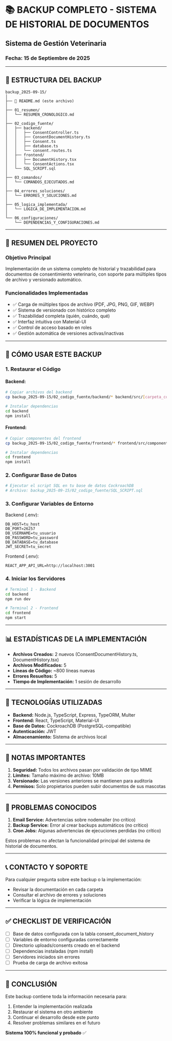 # 📚 BACKUP COMPLETO - SISTEMA DE HISTORIAL DE DOCUMENTOS
## Sistema de Gestión Veterinaria
### Fecha: 15 de Septiembre de 2025

---

## 📁 ESTRUCTURA DEL BACKUP

```
backup_2025-09-15/
│
├── 📄 README.md (este archivo)
│
├── 01_resumen/
│   └── RESUMEN_CRONOLOGICO.md
│
├── 02_codigo_fuente/
│   ├── backend/
│   │   ├── ConsentController.ts
│   │   ├── ConsentDocumentHistory.ts
│   │   ├── Consent.ts
│   │   ├── database.ts
│   │   └── consent.routes.ts
│   ├── frontend/
│   │   ├── DocumentHistory.tsx
│   │   └── ConsentActions.tsx
│   └── SQL_SCRIPT.sql
│
├── 03_comandos/
│   └── COMANDOS_EJECUTADOS.md
│
├── 04_errores_soluciones/
│   └── ERRORES_Y_SOLUCIONES.md
│
├── 05_logica_implementada/
│   └── LOGICA_DE_IMPLEMENTACION.md
│
└── 06_configuraciones/
    └── DEPENDENCIAS_Y_CONFIGURACIONES.md
```

---

## 🎯 RESUMEN DEL PROYECTO

### Objetivo Principal
Implementación de un sistema completo de historial y trazabilidad para documentos de consentimiento veterinario, con soporte para múltiples tipos de archivo y versionado automático.

### Funcionalidades Implementadas
- ✅ Carga de múltiples tipos de archivo (PDF, JPG, PNG, GIF, WEBP)
- ✅ Sistema de versionado con histórico completo
- ✅ Trazabilidad completa (quién, cuándo, qué)
- ✅ Interfaz intuitiva con Material-UI
- ✅ Control de acceso basado en roles
- ✅ Gestión automática de versiones activas/inactivas

---

## 🚀 CÓMO USAR ESTE BACKUP

### 1. Restaurar el Código

#### Backend:
```bash
# Copiar archivos del backend
cp backup_2025-09-15/02_codigo_fuente/backend/* backend/src/[carpeta_correspondiente]/

# Instalar dependencias
cd backend
npm install
```

#### Frontend:
```bash
# Copiar componentes del frontend
cp backup_2025-09-15/02_codigo_fuente/frontend/* frontend/src/components/

# Instalar dependencias
cd frontend
npm install
```

### 2. Configurar Base de Datos

```bash
# Ejecutar el script SQL en tu base de datos CockroachDB
# Archivo: backup_2025-09-15/02_codigo_fuente/SQL_SCRIPT.sql
```

### 3. Configurar Variables de Entorno

Backend (.env):
```env
DB_HOST=tu_host
DB_PORT=26257
DB_USERNAME=tu_usuario
DB_PASSWORD=tu_password
DB_DATABASE=tu_database
JWT_SECRET=tu_secret
```

Frontend (.env):
```env
REACT_APP_API_URL=http://localhost:3001
```

### 4. Iniciar los Servidores

```bash
# Terminal 1 - Backend
cd backend
npm run dev

# Terminal 2 - Frontend
cd frontend
npm start
```

---

## 📊 ESTADÍSTICAS DE LA IMPLEMENTACIÓN

- **Archivos Creados:** 2 nuevos (ConsentDocumentHistory.ts, DocumentHistory.tsx)
- **Archivos Modificados:** 5
- **Líneas de Código:** ~800 líneas nuevas
- **Errores Resueltos:** 5
- **Tiempo de Implementación:** 1 sesión de desarrollo

---

## 🔧 TECNOLOGÍAS UTILIZADAS

- **Backend:** Node.js, TypeScript, Express, TypeORM, Multer
- **Frontend:** React, TypeScript, Material-UI
- **Base de Datos:** CockroachDB (PostgreSQL-compatible)
- **Autenticación:** JWT
- **Almacenamiento:** Sistema de archivos local

---

## 📝 NOTAS IMPORTANTES

1. **Seguridad:** Todos los archivos pasan por validación de tipo MIME
2. **Límites:** Tamaño máximo de archivo: 10MB
3. **Versionado:** Las versiones anteriores se mantienen para auditoría
4. **Permisos:** Solo propietarios pueden subir documentos de sus mascotas

---

## 🐛 PROBLEMAS CONOCIDOS

1. **Email Service:** Advertencias sobre nodemailer (no crítico)
2. **Backup Service:** Error al crear backups automáticos (no crítico)
3. **Cron Jobs:** Algunas advertencias de ejecuciones perdidas (no crítico)

Estos problemas no afectan la funcionalidad principal del sistema de historial de documentos.

---

## 📞 CONTACTO Y SOPORTE

Para cualquier pregunta sobre este backup o la implementación:
- Revisar la documentación en cada carpeta
- Consultar el archivo de errores y soluciones
- Verificar la lógica de implementación

---

## ✅ CHECKLIST DE VERIFICACIÓN

- [ ] Base de datos configurada con la tabla consent_document_history
- [ ] Variables de entorno configuradas correctamente
- [ ] Directorio uploads/consents creado en el backend
- [ ] Dependencias instaladas (npm install)
- [ ] Servidores iniciados sin errores
- [ ] Prueba de carga de archivo exitosa

---

## 🎉 CONCLUSIÓN

Este backup contiene toda la información necesaria para:
1. Entender la implementación realizada
2. Restaurar el sistema en otro ambiente
3. Continuar el desarrollo desde este punto
4. Resolver problemas similares en el futuro

**Sistema 100% funcional y probado** ✅